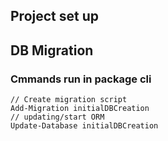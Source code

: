 ﻿## Project set up

## DB Migration
### Cmmands run in package cli
```
// Create migration script
Add-Migration initialDBCreation
// updating/start ORM
Update-Database initialDBCreation
```

